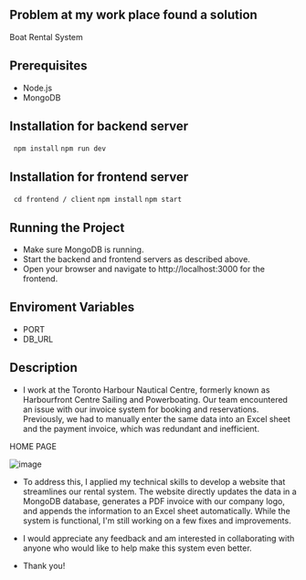 ## Problem at my work place found a solution

Boat Rental System

## Prerequisites
- Node.js
- MongoDB

## Installation for backend server
``` npm install```
```npm run dev```

## Installation for frontend server 
``` cd frontend / client```
``` npm install ```
``` npm start ```

## Running the Project
- Make sure MongoDB is running.
- Start the backend and frontend servers as described above.
- Open your browser and navigate to http://localhost:3000 for the frontend.

## Enviroment Variables
- PORT
- DB_URL

## Description

- I work at the Toronto Harbour Nautical Centre, formerly known as Harbourfront Centre Sailing and Powerboating. Our team encountered an issue with our invoice system for booking and reservations. Previously, we had to manually enter the same data into an Excel sheet and the payment invoice, which was redundant and inefficient.

HOME PAGE

![image](https://github.com/pradeepkpanja/boat-rental/assets/57542907/93c6552e-611a-416e-8586-19381fd29ae1)


- To address this, I applied my technical skills to develop a website that streamlines our rental system. The website directly updates the data in a MongoDB database, generates a PDF invoice with our company logo, and appends the information to an Excel sheet automatically. While the system is functional, I'm still working on a few fixes and improvements.

- I would appreciate any feedback and am interested in collaborating with anyone who would like to help make this system even better.

- Thank you!
